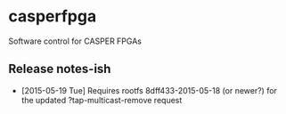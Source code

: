 casperfpga
==========

Software control for CASPER FPGAs


Release notes-ish
-----------------

* [2015-05-19 Tue] Requires rootfs 8dff433-2015-05-18 (or newer?) for the
  updated ?tap-multicast-remove request
